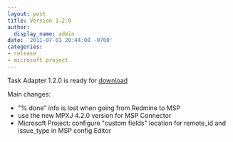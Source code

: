 ```yaml
---
layout: post
title: Version 1.2.0
author:
  display_name: admin
date: '2011-07-01 20:44:00 -0700'
categories:
- release
- microsoft project
---
```


Task Adapter 1.2.0 is ready for [download](/download)

Main changes:

* "% done" info is lost when going from Redmine to MSP</a>
* use the new MPXJ 4.2.0 version for MSP Connector</a></span>
* Microsoft Project: configure "custom fields" location for remote_id and issue_type in MSP config Editor


